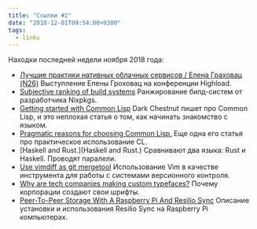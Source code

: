 ```yaml
---
title: "Ссылки #2"
date: "2018-12-01T09:54:00+0300"
tags:
  - links
---
```

Находки последней недели ноября 2018 года:

* [Лучшие практики нативных облачных сервисов / Елена Граховац (N26)](https://www.youtube.com/watch?v=MZeXPeyeF6U) Выступление Елены Гроховац на конференции Highload.
* [Subjective ranking of build systems](https://matthewbauer.us/blog/build-systems.html) Ранжирование билд-систем от разработчика Nixpkgs.
* [Getting started with Common Lisp](https://www.darkchestnut.com/2017/getting-started-with-common-lisp/) Dark Chestnut пишет про Common Lisp, и это неплохая статья о том, как начинать знакомство с языком.
* [Pragmatic reasons for choosing Common Lisp.](https://www.darkchestnut.com/2017/pragmatic-reasons-for-choosing-common-lisp/) Еще одна его статья про практическое использование CL.
* [Haskell and Rust.](Haskell and Rust.) Сравнивают два языка: Rust и Haskell. Проводят паралели.
* [Use vimdiff as git mergetool](https://www.rosipov.com/blog/use-vimdiff-as-git-mergetool/) Использование Vim в качестве инструмента для работы с системами версионного контроля.
* [Why are tech companies making custom typefaces?](https://www.arun.is/blog/custom-typefaces/) Почему корпорации создают свои шрифты.
* [Peer-To-Peer Storage With A Raspberry Pi And Resilio Sync](https://www.thepolyglotdeveloper.com/2018/09/peer-to-peer-storage-raspberry-pi-resilio-sync/) Описание установки и использования Resilio Sync на Raspberry Pi компьютерах.
